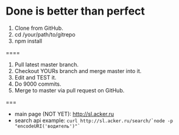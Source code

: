 # Done is better than perfect

1. Clone from GitHub.
2. cd /your/path/to/gitrepo
3. npm install

====

1. Pull latest master branch.
2. Checkout YOURs branch and merge master into it.
3. Edit and TEST it.
4. Do 9000 commits.
5. Merge to master via pull request on GitHub.

===

* main page (NOT YET): http://sl.acker.ru
* search api example: ``` curl http://sl.acker.ru/search/`node -p "encodeURI('водитель')"` ```
